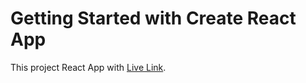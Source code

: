 # Getting Started with Create React App

This project React App with [Live Link](https://glistening-melomakarona-b4dcb5.netlify.app/).

